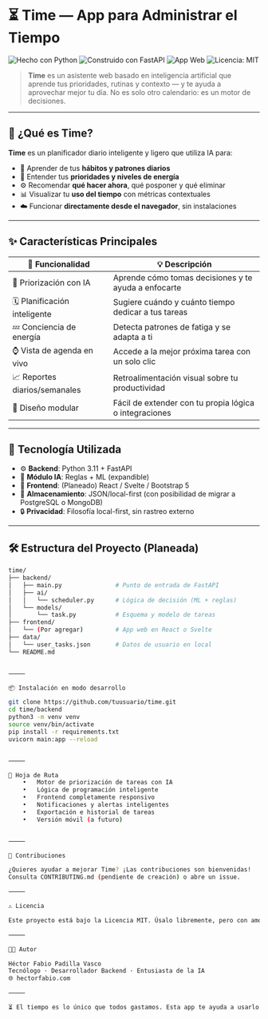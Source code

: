 # ⏳ Time — App para Administrar el Tiempo

![Hecho con Python](https://img.shields.io/badge/Hecho%20con-Python-3776AB?style=for-the-badge&logo=python&logoColor=white)
![Construido con FastAPI](https://img.shields.io/badge/API-FastAPI-009688?style=for-the-badge&logo=fastapi)
![App Web](https://img.shields.io/badge/Plataforma-Web-4285F4?style=for-the-badge&logo=googlechrome)
![Licencia: MIT](https://img.shields.io/badge/Licencia-MIT-green.svg?style=for-the-badge)

> **Time** es un asistente web basado en inteligencia artificial que aprende tus prioridades, rutinas y contexto — y te ayuda a aprovechar mejor tu día. No es solo otro calendario: es un motor de decisiones.

---

## 🧠 ¿Qué es Time?

**Time** es un planificador diario inteligente y ligero que utiliza IA para:

- 🧮 Aprender de tus **hábitos y patrones diarios**
- 📌 Entender tus **prioridades y niveles de energía**
- ⚙️ Recomendar **qué hacer ahora**, qué posponer y qué eliminar
- 📊 Visualizar tu **uso del tiempo** con métricas contextuales
- ☁️ Funcionar **directamente desde el navegador**, sin instalaciones

---

## ✨ Características Principales

| 🚀 Funcionalidad             | 💡 Descripción |
|-----------------------------|----------------|
| 🧠 Priorización con IA       | Aprende cómo tomas decisiones y te ayuda a enfocarte |
| 🗓️ Planificación inteligente | Sugiere cuándo y cuánto tiempo dedicar a tus tareas |
| 💤 Conciencia de energía     | Detecta patrones de fatiga y se adapta a ti |
| ⌚ Vista de agenda en vivo   | Accede a la mejor próxima tarea con un solo clic |
| 📈 Reportes diarios/semanales| Retroalimentación visual sobre tu productividad |
| 🧩 Diseño modular            | Fácil de extender con tu propia lógica o integraciones |

---

## 🧪 Tecnología Utilizada

- ⚙️ **Backend**: Python 3.11 + FastAPI
- 🧠 **Módulo IA**: Reglas + ML (expandible)
- 🎨 **Frontend**: (Planeado) React / Svelte / Bootstrap 5
- 💾 **Almacenamiento**: JSON/local-first (con posibilidad de migrar a PostgreSQL o MongoDB)
- 🔒 **Privacidad**: Filosofía local-first, sin rastreo externo

---

## 🛠️ Estructura del Proyecto (Planeada)

```bash
time/
├── backend/
│   ├── main.py               # Punto de entrada de FastAPI
│   ├── ai/
│   │   └── scheduler.py      # Lógica de decisión (ML + reglas)
│   └── models/
│       └── task.py           # Esquema y modelo de tareas
├── frontend/
│   └── (Por agregar)         # App web en React o Svelte
├── data/
│   └── user_tasks.json       # Datos de usuario en local
└── README.md


⸻

📦 Instalación en modo desarrollo

git clone https://github.com/tuusuario/time.git
cd time/backend
python3 -m venv venv
source venv/bin/activate
pip install -r requirements.txt
uvicorn main:app --reload


⸻

🔮 Hoja de Ruta
	•	Motor de priorización de tareas con IA
	•	Lógica de programación inteligente
	•	Frontend completamente responsivo
	•	Notificaciones y alertas inteligentes
	•	Exportación e historial de tareas
	•	Versión móvil (a futuro)


⸻

🤝 Contribuciones

¿Quieres ayudar a mejorar Time? ¡Las contribuciones son bienvenidas!
Consulta CONTRIBUTING.md (pendiente de creación) o abre un issue.

⸻

⚠️ Licencia

Este proyecto está bajo la Licencia MIT. Úsalo libremente, pero con amor ❤️

⸻

🧑‍💻 Autor

Héctor Fabio Padilla Vasco
Tecnólogo · Desarrollador Backend · Entusiasta de la IA
🌐 hectorfabio.com

⸻

⏳ El tiempo es lo único que todos gastamos. Esta app te ayuda a usarlo mejor.